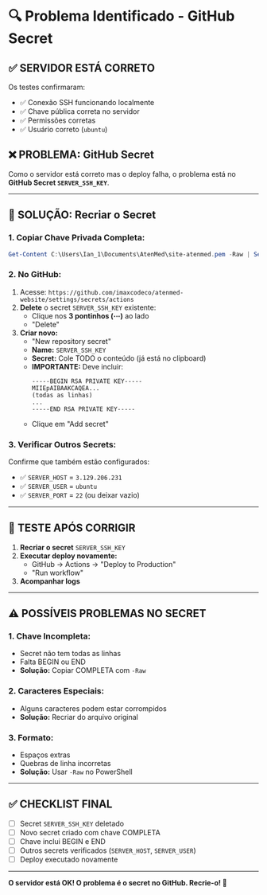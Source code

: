 # 🔍 Problema Identificado - GitHub Secret

## ✅ SERVIDOR ESTÁ CORRETO

Os testes confirmaram:
- ✅ Conexão SSH funcionando localmente
- ✅ Chave pública correta no servidor
- ✅ Permissões corretas
- ✅ Usuário correto (`ubuntu`)

## ❌ PROBLEMA: GitHub Secret

Como o servidor está correto mas o deploy falha, o problema está no **GitHub Secret `SERVER_SSH_KEY`**.

---

## 🔧 SOLUÇÃO: Recriar o Secret

### **1. Copiar Chave Privada Completa:**

```powershell
Get-Content C:\Users\Ian_1\Documents\AtenMed\site-atenmed.pem -Raw | Set-Clipboard
```

### **2. No GitHub:**

1. Acesse: `https://github.com/imaxcodeco/atenmed-website/settings/secrets/actions`
2. **Delete** o secret `SERVER_SSH_KEY` existente:
   - Clique nos **3 pontinhos (⋯)** ao lado
   - "Delete"
3. **Criar novo:**
   - "New repository secret"
   - **Name:** `SERVER_SSH_KEY`
   - **Secret:** Cole TODO o conteúdo (já está no clipboard)
   - **IMPORTANTE:** Deve incluir:
     ```
     -----BEGIN RSA PRIVATE KEY-----
     MIIEpAIBAAKCAQEA...
     (todas as linhas)
     ...
     -----END RSA PRIVATE KEY-----
     ```
   - Clique em "Add secret"

### **3. Verificar Outros Secrets:**

Confirme que também estão configurados:
- ✅ `SERVER_HOST` = `3.129.206.231`
- ✅ `SERVER_USER` = `ubuntu`
- ✅ `SERVER_PORT` = `22` (ou deixar vazio)

---

## 🧪 TESTE APÓS CORRIGIR

1. **Recriar o secret** `SERVER_SSH_KEY`
2. **Executar deploy novamente:**
   - GitHub → Actions → "Deploy to Production"
   - "Run workflow"
3. **Acompanhar logs**

---

## ⚠️ POSSÍVEIS PROBLEMAS NO SECRET

### **1. Chave Incompleta:**
- Secret não tem todas as linhas
- Falta BEGIN ou END
- **Solução:** Copiar COMPLETA com `-Raw`

### **2. Caracteres Especiais:**
- Alguns caracteres podem estar corrompidos
- **Solução:** Recriar do arquivo original

### **3. Formato:**
- Espaços extras
- Quebras de linha incorretas
- **Solução:** Usar `-Raw` no PowerShell

---

## ✅ CHECKLIST FINAL

- [ ] Secret `SERVER_SSH_KEY` deletado
- [ ] Novo secret criado com chave COMPLETA
- [ ] Chave inclui BEGIN e END
- [ ] Outros secrets verificados (`SERVER_HOST`, `SERVER_USER`)
- [ ] Deploy executado novamente

---

**O servidor está OK! O problema é o secret no GitHub. Recrie-o! 🔧**

